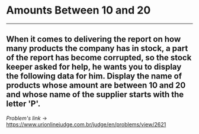 # Amounts Between 10 and 20
---

**When it comes to delivering the report on how many products the company has in stock, a part of the report has become corrupted, so the stock keeper asked for help, he wants you to display the following data for him. Display the name of products whose amount are between 10 and 20 and whose name of the supplier starts with the letter 'P'.**
---
*Problem's link* -> https://www.urionlinejudge.com.br/judge/en/problems/view/2621
